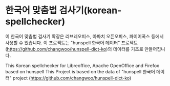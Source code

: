 한국어 맞춤법 검사기(korean-spellchecker)
===================

이 한국어 맞춤법 검사기 확장은 리브레오피스, 아파치 오픈오피스, 파이어폭스 등에서 사용할 수 있습니다.
이 프로젝트는 "hunspell 한국어 데이터" 프로젝트(https://github.com/changwoo/hunspell-dict-ko)의 데이터를 기초로 만들어집니다.

This Korean spellchecker for Libreoffice, Apache OpenOffice and Firefox based on hunspell
This Project is based on the data of "hunspell 한국어 데이터" project (https://github.com/changwoo/hunspell-dict-ko)
